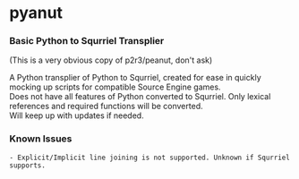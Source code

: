 # pyanut
### Basic Python to Squrriel Transplier
(This is a very obvious copy of p2r3/peanut, don't ask)
  
A Python transplier of Python to Squrriel, created for ease in quickly mocking up scripts for compatible Source Engine games.  
Does not have all features of Python converted to Squrriel. Only lexical references and required functions will be converted.  
Will keep up with updates if needed.  
  
### Known Issues
	- Explicit/Implicit line joining is not supported. Unknown if Squrriel supports.